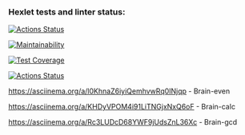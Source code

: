 ### Hexlet tests and linter status:
[![Actions Status](https://github.com/DimonNikolaev/php-project-lvl1/workflows/hexlet-check/badge.svg)](https://github.com/DimonNikolaev/php-project-lvl1/actions)

[![Maintainability](https://api.codeclimate.com/v1/badges/a99a88d28ad37a79dbf6/maintainability)](https://codeclimate.com/github/codeclimate/codeclimate/maintainability)

[![Test Coverage](https://api.codeclimate.com/v1/badges/a99a88d28ad37a79dbf6/test_coverage)](https://codeclimate.com/github/codeclimate/codeclimate/test_coverage)

[![Actions Status](https://github.com/DimonNikolaev/php-project-lvl1/workflows/linter/badge.svg)](https://github.com/DimonNikolaev/php-project-lvl1/actions)

https://asciinema.org/a/l0KhnaZ6iyiQemhvwRq0INjqp - Brain-even

https://asciinema.org/a/KHDyVPOM4i91LiTNGjxNxQ6oF - Brain-calc

https://asciinema.org/a/Rc3LUDcD68YWF9jUdsZnL36Xc - Brain-gcd